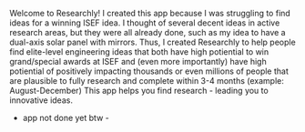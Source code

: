 Welcome to Researchly!
I created this app because I was struggling to find ideas for a winning ISEF idea. I thought of several decent ideas in active research areas, but they were all already done, such as my idea to have a dual-axis solar panel with mirrors. Thus, I created Researchly to help people find elite-level engineering ideas that both have high potiential to win grand/special awards at ISEF and (even more importantly) have high potiential of positively impacting thousands or even millions of people that are plausible to fully research and complete within 3-4 months (example: August-December)
This app helps you find research - leading you to innovative ideas.
- app not done yet btw - 